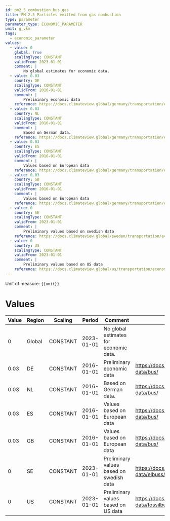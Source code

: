 ```yaml
---
id: pm2_5_combustion_bus_gas
title: PM 2.5 Particles emitted from gas combustion
type: parameter
parameter_type: ECONOMIC_PARAMETER
unit: g_vkm
tags:
  - economic_parameter
values:
  - value: 0
    global: True
    scalingType: CONSTANT
    validFrom: 2023-01-01
    comment: |
        No global estimates for economic data.
  - value: 0.03
    country: DE
    scalingType: CONSTANT
    validFrom: 2016-01-01
    comment: |
        Preliminary economic data
    reference: https://docs.climateview.global/germany/transportation/economic-data/bus/
  - value: 0.03
    country: NL
    scalingType: CONSTANT
    validFrom: 2016-01-01
    comment: |
        Based on German data.
    reference: https://docs.climateview.global/germany/transportation/economic-data/bus/
  - value: 0.03
    country: ES
    scalingType: CONSTANT
    validFrom: 2016-01-01
    comment: |
        Values based on European data
    reference: https://docs.climateview.global/germany/transportation/economic-data/bus/
  - value: 0.03
    country: GB
    scalingType: CONSTANT
    validFrom: 2016-01-01
    comment: |
        Values based on European data
    reference: https://docs.climateview.global/germany/transportation/economic-data/bus/
  - value: 0
    country: SE
    scalingType: CONSTANT
    validFrom: 2023-01-01
    comment: |
        Preliminary values based on swedish data
    reference: https://docs.climateview.global/sweden/transportation/economic-data/elbuss/
  - value: 0
    country: US
    scalingType: CONSTANT
    validFrom: 2023-01-01
    comment: |
        Preliminary values based on US data
    reference: https://docs.climateview.global/us/transportation/economic-data/fossilbus/
---
```



Unit of measure: `{{unit}}`


# Values


| Value | Region | Scaling | Period | Comment | Reference |
|-------|--------|---------|--------|---------|-----------|
| 0 | Global | CONSTANT | 2023-01-01 | No global estimates for economic data. |  |
| 0.03 | DE | CONSTANT | 2016-01-01 | Preliminary economic data | https://docs.climateview.global/germany/transportation/economic-data/bus/ |
| 0.03 | NL | CONSTANT | 2016-01-01 | Based on German data. | https://docs.climateview.global/germany/transportation/economic-data/bus/ |
| 0.03 | ES | CONSTANT | 2016-01-01 | Values based on European data | https://docs.climateview.global/germany/transportation/economic-data/bus/ |
| 0.03 | GB | CONSTANT | 2016-01-01 | Values based on European data | https://docs.climateview.global/germany/transportation/economic-data/bus/ |
| 0 | SE | CONSTANT | 2023-01-01 | Preliminary values based on swedish data | https://docs.climateview.global/sweden/transportation/economic-data/elbuss/ |
| 0 | US | CONSTANT | 2023-01-01 | Preliminary values based on US data | https://docs.climateview.global/us/transportation/economic-data/fossilbus/ |


